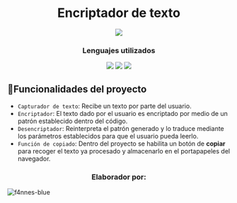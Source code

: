 <h1 align="center">Encriptador de texto</h1>
<p align="center"><img src="https://img.shields.io/badge/STATUS-EN_DESAROLLO-orange"></p>

<h3 align="center">Lenguajes utilizados</h3>
<p align="center"><img src="https://img.shields.io/badge/HTML5-orange">
  <img src="https://img.shields.io/badge/CSS-blue">
  <img src="https://img.shields.io/badge/JS-yellow">
</p>

## :hammer:Funcionalidades del proyecto

- `Capturador de texto`: Recibe un texto por parte del usuario.
- `Encriptador`: El texto dado por el usuario es encriptado por medio de un patrón establecido dentro del código.
- `Desencriptador`: Reinterpreta el patrón generado y lo traduce mediante los parámetros establecidos para que el usuario pueda leerlo.
- `Función de copiado`: Dentro del proyecto se habilita un botón de <strong>copiar</strong> para recoger el texto ya procesado y almacenarlo en el portapapeles del navegador.

<h3 align="center">Elaborador por:</h3>

![f4nnes-blue](https://github.com/user-attachments/assets/1114b183-0bc5-4476-9ce8-67955d18f540)
